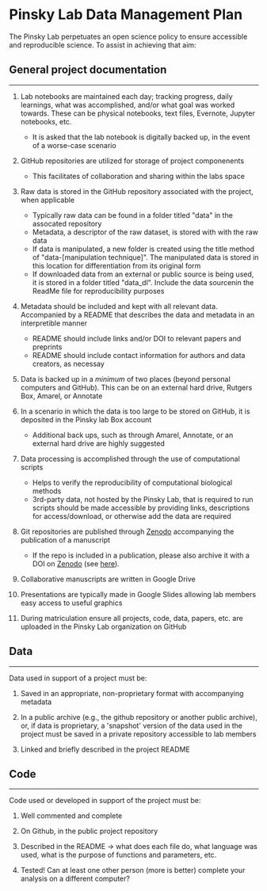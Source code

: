 # Pinsky Lab Data Management Plan

The Pinsky Lab perpetuates an open science policy to ensure accessible and reproducible science. To assist in achieving that aim:

## General project documentation
--------------------------------

1. Lab notebooks are maintained each day; tracking progress, daily learnings, what was accomplished, and/or what goal was worked towards. These can be physical notebooks, text files, Evernote, Jupyter notebooks, etc.
	* It is asked that the lab notebook is digitally backed up, in the event of a worse-case scenario

2. GitHub repositories are utilized for storage of project componenents
	* This facilitates of collaboration and sharing within the labs space

3. Raw data is stored in the GitHub repository associated with the project, when applicable
	* Typically raw data can be found in a folder titled "data" in the assocated repository
	* Metadata, a descriptor of the raw dataset, is stored with with the raw data
	* If data is manipulated, a new folder is created using the title method of "data-[manipulation technique]". The manipulated data is stored in this location for differentiation from its original form
	* If downloaded data from an external or public source is being used, it is stored in a folder titled "data_dl". Include the data sourcenin the ReadMe file for reproducibility purposes

4. Metadata should be included and kept with all relevant data. Accompanied by a README that describes the data and metadata in an interpretible manner
	* README should include links and/or DOI to relevant papers and preprints
	* README should include contact information for authors and data creators, as necessay

5. Data is backed up in a *minimum* of two places (beyond personal computers and GitHub). This can be on an external hard drive, Rutgers Box, Amarel, or Annotate

6. In a scenario in which the data is too large to be stored on GitHub, it is deposited in the Pinsky lab Box account
	* Additional back ups, such as through Amarel, Annotate, or an external hard drive are highly suggested

7. Data processing is accomplished through the use of computational scripts
	* Helps to verify the reproducibility of computational biological methods
	* 3rd-party data, not hosted by the Pinsky Lab, that is required to run scripts should be made accessible by providing links, descriptions for access/download, or otherwise add the data are required

8. Git repositories are published through [Zenodo](https://www.zenodo.org) accompanying the publication of a manuscript
	* If the repo is included in a publication, please also archive it with a DOI on [Zenodo](https://www.zenodo.org) (see [here](https://github.com/pinskylab/pinskylab_methods/blob/master/cookbook.md#archiving-a-git-repo-with-zenodo-for-a-publication)).

9. Collaborative manuscripts are written in Google Drive

10. Presentations are typically made in Google Slides allowing lab members easy access to useful graphics

11. During matriculation ensure all projects, code, data, papers, etc. are uploaded in the Pinsky Lab organization on GitHub


## Data
-------
Data used in support of a project must be:

1. Saved in an appropriate, non-proprietary format with accompanying metadata

2. In a public archive (e.g., the github repository or another public archive), or, if data is proprietary, a 'snapshot' version of the data used in the project must be saved in a private repository accessible to lab members

3. Linked and briefly described in the project README


## Code
-------
Code used or developed in support of the project must be:

1. Well commented and complete

2. On Github, in the public project repository

3. Described in the README -> what does each file do, what language was used, what is the purpose of functions and parameters, etc.

4. Tested! Can at least one other person (more is better) complete your analysis on a different computer?
